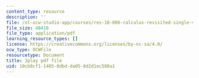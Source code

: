 ```yaml
---
content_type: resource
description: ''
file: /ol-ocw-studio-app/courses/res-18-006-calculus-revisited-single-variable-calculus-fall-2010/10cb8cf114850dbdda058d2d1ec588a1_4Ywsdc6pCOk.pdf
file_size: 48418
file_type: application/pdf
learning_resource_types: []
license: https://creativecommons.org/licenses/by-nc-sa/4.0/
ocw_type: OCWFile
resourcetype: Document
title: 3play pdf file
uid: 10cb8cf1-1485-0dbd-da05-8d2d1ec588a1
---
```

